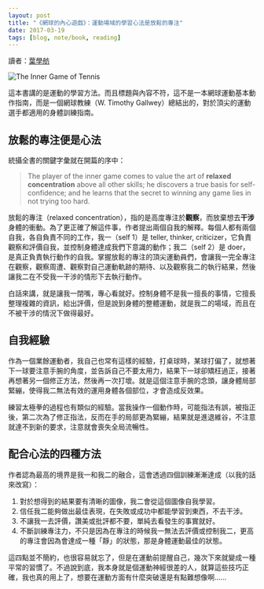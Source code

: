 ```yaml
---
layout: post
title: "《網球的內心遊戲》：運動場域的學習心法是放鬆的專注"
date: 2017-03-19
tags: [blog, note/book, reading]
---
```


讀者：[葉學舫](https://www.facebook.com/sharefun010407)

![The Inner Game of Tennis](https://i.imgur.com/UTRBSU5.png)

這本書講的是運動的學習方法。而且標題與內容不符，這不是一本網球運動基本動作指南，而是一個網球教練（W. Timothy Gallwey）總結出的，對於頂尖的運動選手都適用的身體訓練指南。

<!--more-->

## 放鬆的專注便是心法

統攝全書的關鍵字彙就在開篇的序中：

> The player of the inner game comes to value the art of **relaxed concentration** above all other skills; he discovers a true basis for self-confidence; and he learns that the secret to winning any game lies in not trying too hard.

放鬆的專注（relaxed concentration），指的是高度專注於**觀察**，而放棄想去**干涉**身體的衝動。為了更正確了解這件事，作者提出兩個自我的解釋。每個人都有兩個自我，各自負責不同的工作，我一（self 1）是 teller, thinker, criticizer，它負責觀察和評價自我，並控制身體達成我們下意識的動作；我二（self 2）是 doer，是真正負責執行動作的自我。掌握放鬆的專注的頂尖運動員們，會讓我一完全專注在觀察，觀察周遭、觀察對自己運動軌跡的期待、以及觀察我二的執行結果，然後讓我二在不受我一干涉的情形下去執行動作。

白話來講，就是讓我一閉嘴，專心看就好。控制身體不是我一擅長的事情，它擅長整理複雜的資訊，給出評價，但是說到身體的整體運動，就是我二的場域，而且在不被干涉的情況下做得最好。

## 自我經驗

作為一個業餘運動者，我自己也常有這樣的經驗，打桌球時，某球打偏了，就想著下一球要注意手腕的角度，並告訴自己不要太用力，結果下一球卻矯枉過正，接著再想著另一個修正方法，然後再一次打壞。就是這個注意手腕的念頭，讓身體局部緊繃，使得我二無法有效的運用身體各個部位，才會造成反效果。

練習太極拳的過程也有類似的經驗。當我操作一個動作時，可能指法有誤，被指正後，第二次為了修正指法，反而在手的局部更為緊繃，結果就是進退維谷，不注意就達不到新的要求，注意就會喪失全局流暢性。

## 配合心法的四種方法

作者認為最高的境界是我一和我二的融合，這會透過四個訓練漸漸達成（以我的話來改寫）：

1. 對於想得到的結果要有清晰的圖像，我二會從這個圖像自我學習。
2. 信任我二能夠做出最佳表現，在失敗或成功中都能學習到東西，不去干涉。
3. 不讓我一去評價，讚美或批評都不要，單純去看發生的事實就好。
4. 不斷訓練專注力，不只是因為在專注的時候我一無法去評價或控制我二，更高的專注會因為會達成一種「靜」的狀態，那是身體運動最佳的狀態。

這四點並不簡約，也很容易就忘了，但是在運動前提醒自己，幾次下來就變成一種平常的習慣了。不過說到底，我本身就是個運動神經很差的人，就算這些技巧正確，我也真的用上了，想要在運動方面有什麼突破還是有點難想像啊......
